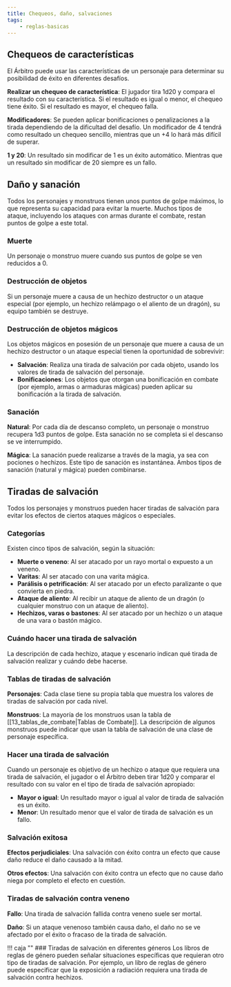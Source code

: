```yaml
---
title: Chequeos, daño, salvaciones
tags:
    - reglas-basicas
---
```


## Chequeos de características
El Árbitro puede usar las características de un personaje para determinar su posibilidad de éxito en diferentes desafíos.

**Realizar un chequeo de característica**: El jugador tira 1d20 y compara el resultado con su característica. Si el resultado es igual o menor, el chequeo tiene éxito. Si el resultado es mayor, el chequeo falla.

**Modificadores**: Se pueden aplicar bonificaciones o penalizaciones a la tirada dependiendo de la dificultad del desafío. Un modificador de 4 tendrá como resultado un chequeo sencillo, mientras que un +4 lo hará más difícil de superar.

**1 y 20**: Un resultado sin modificar de 1 es un éxito automático. Mientras que un resultado sin modificar de 20 siempre es un fallo.

## Daño y sanación
Todos los personajes y monstruos tienen unos puntos de golpe máximos, lo que representa su capacidad para evitar la muerte. Muchos tipos de ataque, incluyendo los ataques con armas durante el combate, restan puntos de golpe a este total.

### Muerte
Un personaje o monstruo muere cuando sus puntos de golpe se ven reducidos a 0.

### Destrucción de objetos
Si un personaje muere a causa de un hechizo destructor o un ataque especial (por ejemplo, un hechizo relámpago o el aliento de un dragón), su equipo también se destruye.

### Destrucción de objetos mágicos
Los objetos mágicos en posesión de un personaje que muere a causa de un hechizo destructor o un ataque especial tienen la oportunidad de sobrevivir:

-  **Salvación**: Realiza una tirada de salvación por cada objeto, usando los valores de tirada de salvación del personaje.
-  **Bonificaciones**: Los objetos que otorgan una bonificación en combate (por ejemplo, armas o armaduras mágicas) pueden aplicar su bonificación a la tirada de salvación.

### Sanación
**Natural**: Por cada día de descanso completo, un personaje o monstruo recupera 1d3 puntos de golpe. Esta sanación no se completa si el descanso se ve interrumpido.

**Mágica**: La sanación puede realizarse a través de la magia, ya sea con pociones o hechizos. Este tipo de sanación es instantánea. Ambos tipos de sanación (natural y mágica) pueden combinarse.

## Tiradas de salvación
Todos los personajes y monstruos pueden hacer tiradas de salvación para evitar los efectos de ciertos ataques mágicos o especiales.

### Categorías
Existen cinco tipos de salvación, según la situación:

-  **Muerte o veneno**: Al ser atacado por un rayo mortal o expuesto a un veneno.
-  **Varitas**: Al ser atacado con una varita mágica.
-  **Parálisis o petrificación**: Al ser atacado por un efecto paralizante o que convierta en piedra.
-  **Ataque de aliento**: Al recibir un ataque de aliento de un dragón (o cualquier monstruo con un ataque de aliento).
-  **Hechizos, varas o bastones**: Al ser atacado por un hechizo o un ataque de una vara o bastón mágico.

### Cuándo hacer una tirada de salvación
La descripción de cada hechizo, ataque y escenario indican qué tirada de salvación realizar y cuándo debe hacerse.

### Tablas de tiradas de salvación
**Personajes**: Cada clase tiene su propia tabla que muestra los valores de tiradas de salvación por cada nivel.

**Monstruos**: La mayoría de los monstruos usan la tabla de [[13_tablas_de_combate|Tablas de Combate]]. La descripción de algunos monstruos puede indicar que usan la tabla de salvación de una clase de personaje específica.

### Hacer una tirada de salvación
Cuando un personaje es objetivo de un hechizo o ataque que requiera una tirada de salvación, el jugador o el Árbitro deben tirar 1d20 y comparar el resultado con su valor en el tipo de tirada de salvación apropiado:

-  **Mayor o igual**: Un resultado mayor o igual al valor de tirada de salvación es un éxito.
-  **Menor**: Un resultado menor que el valor de tirada de salvación es un fallo.

### Salvación exitosa
**Efectos perjudiciales**: Una salvación con éxito contra un efecto que cause daño reduce el daño causado a la mitad.

**Otros efectos**: Una salvación con éxito contra un efecto que no cause daño niega por completo el efecto en cuestión.

### Tiradas de salvación contra veneno
**Fallo**: Una tirada de salvación fallida contra veneno suele ser mortal.

**Daño**: Si un ataque venenoso también causa daño, el daño no se ve afectado por el éxito o fracaso de la tirada de salvación.

!!! caja ""
    ### Tiradas de salvación en diferentes géneros
    Los libros de reglas de género pueden señalar situaciones específicas que requieran otro tipo de tiradas de salvación. Por ejemplo, un libro de reglas de género puede especificar que la exposición a radiación requiera una tirada de salvación contra hechizos.
